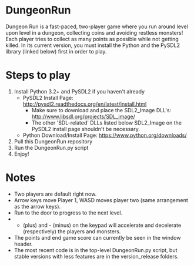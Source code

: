 DungeonRun
==========

Dungeon Run is a fast-paced, two-player game where you run around level upon level in a dungeon, collecting coins and avoiding restless monsters!
Each player tries to collect as many points as possible while not getting killed.
In its current version, you must install the Python and the PySDL2 library (linked below) first in order to play.

# Steps to play

1. Install Python 3.2+ and PySDL2 if you haven't already
    * PySDL2 Install Page: http://pysdl2.readthedocs.org/en/latest/install.html
      * Make sure to download and place the SDL2_Image DLL's: http://www.libsdl.org/projects/SDL_image/
      * The other 'SDL-related' DLLs listed below SDL2_Image on the PySDL2 install page shouldn't be necessary.
    * Python Download/Install Page: https://www.python.org/downloads/
2. Pull this DungeonRun repository
3. Run the DungeonRun.py script
4. Enjoy!

# Notes

- Two players are default right now.
- Arrow keys move Player 1, WASD moves player two (same arrangement as the arrow keys).
- Run to the door to progress to the next level.
- + (plus) and - (minus) on the keypad will accelerate and decelerate (respectively) the players and monsters.
- The points and end game score can currently be seen in the window header.
- The most recent code is in the top-level DungeonRun.py script, but stable versions with less features are in the version_release folders.
